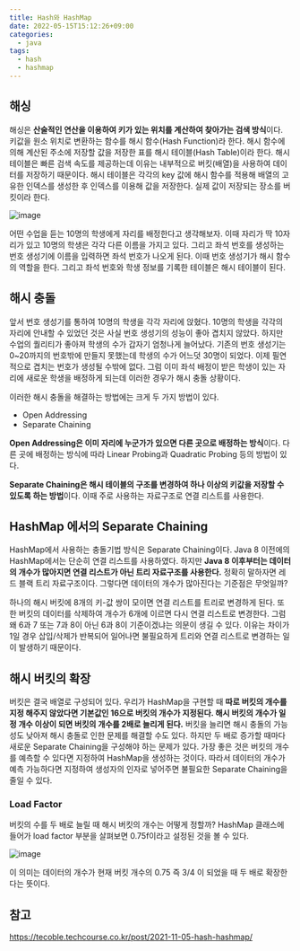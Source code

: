 ```yaml
---
title: Hash와 HashMap
date: 2022-05-15T15:12:26+09:00
categories:
  - java
tags: 
  - hash
  - hashmap
---
```


## 해싱

해싱은 **산술적인 연산을 이용하여 키가 있는 위치를 계산하여 찾아가는 검색 방식**이다. 키값을 원소 위치로 변환하는 함수를 해시 함수(Hash Function)라 한다. 해시 함수에 의해 계산된 주소에 저장할 값을 저장한 표를 해시 테이블(Hash Table)이라 한다. 해시 테이블은 빠른 검색 속도를 제공하는데 이유는 내부적으로 버킷(배열)을 사용하여 데이터를 저장하기 때문이다. 해시 테이블은 각각의 key 값에 해시 함수를 적용해 배열의 고유한 인덱스를 생성한 후 인덱스를 이용해 값을 저장한다. 실제 값이 저장되는 장소를 버킷이라 한다.

![image](https://user-images.githubusercontent.com/63634505/140446636-2d26f699-3b5d-495e-8439-f2d8d29adbc0.png)

어떤 수업을 듣는 10명의 학생에게 자리를 배정한다고 생각해보자. 이때 자리가 딱 10자리가 있고 10명의 학생은 각각 다른 이름을 가지고 있다. 그리고 좌석 번호를 생성하는 번호 생성기에 이름을 입력하면 좌석 번호가 나오게 된다. 이때 번호 생성기가 해시 함수의 역할을 한다. 그리고 좌석 번호와 학생 정보를 기록한 테이블은 해시 테이블이 된다.

## 해시 충돌

앞서 번호 생성기를 통하여 10명의 학생을 각각 자리에 앉혔다. 10명의 학생을 각각의 자리에 안내할 수 있었던 것은 사실 번호 생성기의 성능이 좋아 겹치지 않았다. 하지만 수업의 퀄리티가 좋아져 학생의 수가 갑자기 엄청나게 늘어났다. 기존의 번호 생성기는 0~20까지의 번호밖에 만들지 못했는데 학생의 수가 어느덧 30명이 되었다. 이제 필연적으로 겹치는 번호가 생성될 수밖에 없다. 그럼 이미 좌석 배정이 받은 학생이 있는 자리에 새로운 학생을 배정하게 되는데 이러한 경우가 해시 충돌 상황이다.

이러한 해시 충돌을 해결하는 방법에는 크게 두 가지 방법이 있다.

- Open Addressing
- Separate Chaining

**Open Addressing은 이미 자리에 누군가가 있으면 다른 곳으로 배정하는 방식**이다. 다른 곳에 배정하는 방식에 따라 Linear Probing과 Quadratic Probing 등의 방법이 있다.

**Separate Chaining은 해시 테이블의 구조를 변경하여 하나 이상의 키값을 저장할 수 있도록 하는 방법**이다. 이때 주로 사용하는 자료구조로 연결 리스트를 사용한다.

## HashMap 에서의 Separate Chaining

HashMap에서 사용하는 충돌기법 방식은 Separate Chaining이다. Java 8 이전에의 HashMap에서는 단순히 연결 리스트를 사용하였다. 하지만 **Java 8 이후부터는 데이터의 개수가 많아지면 연결 리스트가 아닌 트리 자료구조를 사용한다.** 정확히 말하자면 레드 블랙 트리 자료구조이다. 그렇다면 데이터의 개수가 많아진다는 기준점은 무엇일까?

하나의 해시 버킷에 8개의 키-값 쌍이 모이면 연결 리스트를 트리로 변경하게 된다. 또한 버킷의 데이터를 삭제하여 개수가 6개에 이르면 다시 연결 리스트로 변경한다. 그럼 왜 6과 7 또는 7과 8이 아닌 6과 8이 기준이겠냐는 의문이 생길 수 있다. 이유는 차이가 1일 경우 삽입/삭제가 반복되어 일어나면 불필요하게 트리와 연결 리스트로 변경하는 일이 발생하기 때문이다.

## 해시 버킷의 확장

버킷은 결국 배열로 구성되어 있다. 우리가 HashMap을 구현할 때 **따로 버킷의 개수를 지정 해주지 않았다면 기본값인 16으로 버킷의 개수가 지정된다. 해시 버킷의 개수가 일정 개수 이상이 되면 버킷의 개수를 2배로 늘리게 된다.** 버킷을 늘리면 해시 충돌의 가능성도 낮아져 해시 충돌로 인한 문제를 해결할 수도 있다. 하지만 두 배로 증가할 때마다 새로운 Separate Chaining을 구성해야 하는 문제가 있다. 가장 좋은 것은 버킷의 개수를 예측할 수 있다면 지정하여 HashMap을 생성하는 것이다. 따라서 데이터의 개수가 예측 가능하다면 지정하여 생성자의 인자로 넣어주면 불필요한 Separate Chaining을 줄일 수 있다.

### Load Factor

버킷의 수를 두 배로 늘릴 때 해시 버킷의 개수는 어떻게 정할까?  HashMap 클래스에 들어가 load factor 부분을 살펴보면 0.75f이라고 설정된 것을 볼 수 있다.

![image](https://user-images.githubusercontent.com/63634505/140446706-681ff318-2a7c-418a-9028-e46a3e8810dd.png)

이 의미는 데이터의 개수가 현재 버킷 개수의 0.75 즉 3/4 이 되었을 때 두 배로 확장한다는 뜻이다.

## 참고
https://tecoble.techcourse.co.kr/post/2021-11-05-hash-hashmap/
